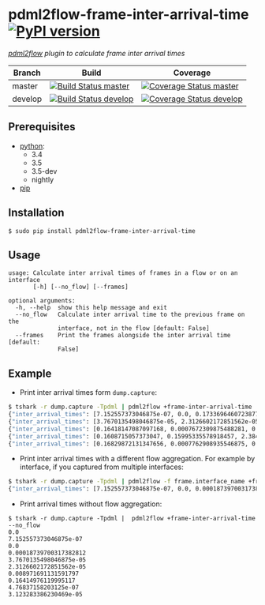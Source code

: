 # pdml2flow-frame-inter-arrival-time [![PyPI version](https://badge.fury.io/py/pdml2flow-frame-inter-arrival-time.svg)](https://badge.fury.io/py/pdml2flow-frame-inter-arrival-time) 
_[pdml2flow] plugin to calculate frame inter arrival times_

| Branch  | Build  | Coverage |
| ------- | ------ | -------- |
| master  | [![Build Status master]](https://travis-ci.org/Enteee/pdml2flow-frame-inter-arrival-time) | [![Coverage Status master]](https://coveralls.io/github/Enteee/pdml2flow-frame-inter-arrival-time?branch=master) |
| develop  | [![Build Status develop]](https://travis-ci.org/Enteee/pdml2flow-frame-inter-arrival-time) | [![Coverage Status develop]](https://coveralls.io/github/Enteee/pdml2flow-frame-inter-arrival-time?branch=develop) |

## Prerequisites

* [python]:
  - 3.4
  - 3.5
  - 3.5-dev
  - nightly
* [pip](https://pypi.python.org/pypi/pip)

## Installation

```shell
$ sudo pip install pdml2flow-frame-inter-arrival-time
```

## Usage

```shell
usage: Calculate inter arrival times of frames in a flow or on an interface
       [-h] [--no_flow] [--frames]

optional arguments:
  -h, --help  show this help message and exit
  --no_flow   Calculate inter arrival time to the previous frame on the
              interface, not in the flow [default: False]
  --frames    Print the frames alongside the inter arrival time [default:
              False]
```

## Example

* Print inter arrival times form `dump.capture`:
```sh
$ tshark -r dump.capture -Tpdml | pdml2flow +frame-inter-arrival-time
{"inter_arrival_times": [7.152557373046875e-07, 0.0, 0.1733696460723877], "frames": null}
{"inter_arrival_times": [3.7670135498046875e-05, 2.3126602172851562e-05], "frames": null}
{"inter_arrival_times": [0.16418147087097168, 0.0007672309875488281, 0.16009950637817383, 0.00016069412231445312, 0.0007240772247314453, 0.15914177894592285, 3.814697265625e-05, 5.245208740234375e-06], "frames": null}
{"inter_arrival_times": [0.1608715057373047, 0.15995335578918457, 2.384185791015625e-07, 2.384185791015625e-07, 2.384185791015625e-07, 0.15888381004333496], "frames": null}
{"inter_arrival_times": [0.16829872131347656, 0.0007762908935546875, 0.14913678169250488, 0.000125885009765625, 0.000736236572265625, 10.19379997253418], "frames": null}
```
* Print inter arrival times with a different flow aggregation. For example by interface, if you captured from multiple interfaces:
```sh
$ tshark -r dump.capture -Tpdml | pdml2flow -f frame.interface_name +frame-inter-arrival-time
{"inter_arrival_times": [7.152557373046875e-07, 0.0, 0.00018739700317382812, 3.7670135498046875e-05, 2.3126602172851562e-05, 0.008971691131591797, 0.16414976119995117, 4.76837158203125e-07, 3.123283386230469e-05, 0.0007672309875488281, 0.16007304191589355, 2.6464462280273438e-05, 0.00016069412231445312, 0.0007240772247314453, 0.1590421199798584, 2.384185791015625e-07, 2.384185791015625e-07, 2.384185791015625e-07, 9.894371032714844e-05, 3.814697265625e-05, 5.245208740234375e-06, 0.0006232261657714844, 0.15811824798583984, 0.010167837142944336, 1.2636184692382812e-05, 0.0007762908935546875, 0.14911913871765137, 1.7642974853515625e-05, 0.000125885009765625, 0.000736236572265625, 0.16014313697814941, 0.035120248794555664, 0.2039034366607666, 1.907348632, ... ] }
```

* Print arrival times without flow aggregation:
```
$ tshark -r dump.capture -Tpdml |  pdml2flow +frame-inter-arrival-time --no_flow
0.0
7.152557373046875e-07
0.0
0.00018739700317382812
3.7670135498046875e-05
2.3126602172851562e-05
0.008971691131591797
0.16414976119995117
4.76837158203125e-07
3.123283386230469e-05
```

[pdml2flow]: https://github.com/Enteee/pdml2flow
[python]: https://www.python.org/
[wireshark]: https://www.wireshark.org/

[Build Status master]: https://travis-ci.org/Enteee/pdml2flow-frame-inter-arrival-time.svg?branch=master
[Coverage Status master]: https://coveralls.io/repos/github/Enteee/pdml2flow-frame-inter-arrival-time/badge.svg?branch=master
[Build Status develop]: https://travis-ci.org/Enteee/pdml2flow-frame-inter-arrival-time.svg?branch=develop
[Coverage Status develop]: https://coveralls.io/repos/github/Enteee/pdml2flow-frame-inter-arrival-time/badge.svg?branch=develop
